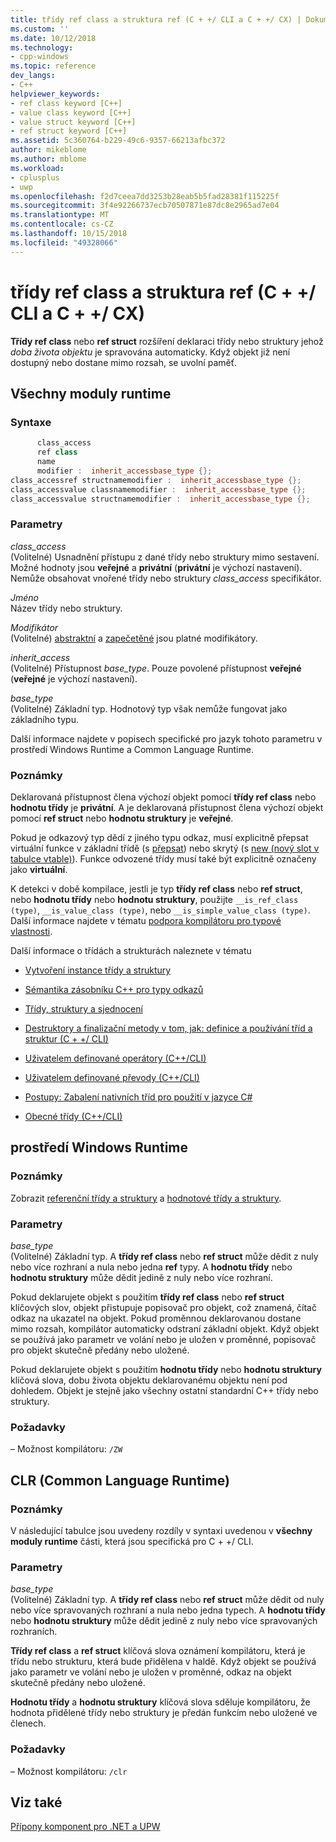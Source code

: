 ```yaml
---
title: třídy ref class a struktura ref (C + +/ CLI a C + +/ CX) | Dokumentace Microsoftu
ms.custom: ''
ms.date: 10/12/2018
ms.technology:
- cpp-windows
ms.topic: reference
dev_langs:
- C++
helpviewer_keywords:
- ref class keyword [C++]
- value class keyword [C++]
- value struct keyword [C++]
- ref struct keyword [C++]
ms.assetid: 5c360764-b229-49c6-9357-66213afbc372
author: mikeblome
ms.author: mblome
ms.workload:
- cplusplus
- uwp
ms.openlocfilehash: f2d7ceea7dd3253b28eab5b5fad28381f115225f
ms.sourcegitcommit: 3f4e92266737ecb70507871e87dc8e2965ad7e04
ms.translationtype: MT
ms.contentlocale: cs-CZ
ms.lasthandoff: 10/15/2018
ms.locfileid: "49328066"
---
```

# <a name="ref-class-and-ref-struct--ccli-and-ccx"></a>třídy ref class a struktura ref (C + +/ CLI a C + +/ CX)

**Třídy ref class** nebo **ref struct** rozšíření deklaraci třídy nebo struktury jehož *doba života objektu* je spravována automaticky. Když objekt již není dostupný nebo dostane mimo rozsah, se uvolní paměť.

## <a name="all-runtimes"></a>Všechny moduly runtime

### <a name="syntax"></a>Syntaxe

```cpp
      class_access
      ref class
      name
      modifier :  inherit_accessbase_type {};
class_accessref structnamemodifier :  inherit_accessbase_type {};
class_accessvalue classnamemodifier :  inherit_accessbase_type {};
class_accessvalue structnamemodifier :  inherit_accessbase_type {};

```

### <a name="parameters"></a>Parametry

*class_access*<br/>
(Volitelné) Usnadnění přístupu z dané třídy nebo struktury mimo sestavení. Možné hodnoty jsou **veřejné** a **privátní** (**privátní** je výchozí nastavení). Nemůže obsahovat vnořené třídy nebo struktury *class_access* specifikátor.

*Jméno*<br/>
Název třídy nebo struktury.

*Modifikátor*<br/>
(Volitelné) [abstraktní](../windows/abstract-cpp-component-extensions.md) a [zapečetěné](../windows/sealed-cpp-component-extensions.md) jsou platné modifikátory.

*inherit_access*<br/>
(Volitelné) Přístupnost *base_type*. Pouze povolené přístupnost **veřejné** (**veřejné** je výchozí nastavení).

*base_type*<br/>
(Volitelné) Základní typ. Hodnotový typ však nemůže fungovat jako základního typu.

Další informace najdete v popisech specifické pro jazyk tohoto parametru v prostředí Windows Runtime a Common Language Runtime.

### <a name="remarks"></a>Poznámky

Deklarovaná přístupnost člena výchozí objekt pomocí **třídy ref class** nebo **hodnotu třídy** je **privátní**. A je deklarovaná přístupnost člena výchozí objekt pomocí **ref struct** nebo **hodnotu struktury** je **veřejné**.

Pokud je odkazový typ dědí z jiného typu odkaz, musí explicitně přepsat virtuální funkce v základní třídě (s [přepsat](../windows/override-cpp-component-extensions.md)) nebo skrytý (s [new (nový slot v tabulce vtable)](../windows/new-new-slot-in-vtable-cpp-component-extensions.md)). Funkce odvozené třídy musí také být explicitně označeny jako **virtuální**.

K detekci v době kompilace, jestli je typ **třídy ref class** nebo **ref struct**, nebo **hodnotu třídy** nebo **hodnotu struktury**, použijte `__is_ref_class (type)`, `__is_value_class (type)`, nebo `__is_simple_value_class (type)`. Další informace najdete v tématu [podpora kompilátoru pro typové vlastnosti](../windows/compiler-support-for-type-traits-cpp-component-extensions.md).

Další informace o třídách a strukturách naleznete v tématu

- [Vytvoření instance třídy a struktury](../dotnet/how-to-define-and-consume-classes-and-structs-cpp-cli.md)

- [Sémantika zásobníku C++ pro typy odkazů](../dotnet/cpp-stack-semantics-for-reference-types.md)

- [Třídy, struktury a sjednocení](../cpp/classes-and-structs-cpp.md)

- [Destruktory a finalizační metody v tom, jak: definice a používání tříd a struktur (C + +/ CLI)](../dotnet/how-to-define-and-consume-classes-and-structs-cpp-cli.md#BKMK_Destructors_and_finalizers)

- [Uživatelem definované operátory (C++/CLI)](../dotnet/user-defined-operators-cpp-cli.md)

- [Uživatelem definované převody (C++/CLI)](../dotnet/user-defined-conversions-cpp-cli.md)

- [Postupy: Zabalení nativních tříd pro použití v jazyce C#](../dotnet/how-to-wrap-native-class-for-use-by-csharp.md)

- [Obecné třídy (C++/CLI)](../windows/generic-classes-cpp-cli.md)

## <a name="windows-runtime"></a>prostředí Windows Runtime

### <a name="remarks"></a>Poznámky

Zobrazit [referenční třídy a struktury](../cppcx/ref-classes-and-structs-c-cx.md) a [hodnotové třídy a struktury](https://msdn.microsoft.com/library/windows/apps/hh699861.aspx).

### <a name="parameters"></a>Parametry

*base_type*<br/>
(Volitelné) Základní typ. A **třídy ref class** nebo **ref struct** může dědit z nuly nebo více rozhraní a nula nebo jedna **ref** typy. A **hodnotu třídy** nebo **hodnotu struktury** může dědit jedině z nuly nebo více rozhraní.

Pokud deklarujete objekt s použitím **třídy ref class** nebo **ref struct** klíčových slov, objekt přistupuje popisovač pro objekt, což znamená, čítač odkaz na ukazatel na objekt. Pokud proměnnou deklarovanou dostane mimo rozsah, kompilátor automaticky odstraní základní objekt. Když objekt se používá jako parametr ve volání nebo je uložen v proměnné, popisovač pro objekt skutečně předány nebo uložené.

Pokud deklarujete objekt s použitím **hodnotu třídy** nebo **hodnotu struktury** klíčová slova, dobu života objektu deklarovanému objektu není pod dohledem. Objekt je stejně jako všechny ostatní standardní C++ třídy nebo struktury.

### <a name="requirements"></a>Požadavky

– Možnost kompilátoru: `/ZW`

## <a name="common-language-runtime"></a>CLR (Common Language Runtime)

### <a name="remarks"></a>Poznámky

V následující tabulce jsou uvedeny rozdíly v syntaxi uvedenou v **všechny moduly runtime** části, která jsou specifická pro C + +/ CLI.

### <a name="parameters"></a>Parametry

*base_type*<br/>
(Volitelné) Základní typ. A **třídy ref class** nebo **ref struct** může dědit od nuly nebo více spravovaných rozhraní a nula nebo jedna typech. A **hodnotu třídy** nebo **hodnotu struktury** může dědit jedině z nuly nebo více spravovaných rozhraních.

**Třídy ref class** a **ref struct** klíčová slova oznámení kompilátoru, která je třídu nebo strukturu, která bude přidělena v haldě. Když objekt se používá jako parametr ve volání nebo je uložen v proměnné, odkaz na objekt skutečně předány nebo uložené.

**Hodnotu třídy** a **hodnotu struktury** klíčová slova sděluje kompilátoru, že hodnota přidělené třídy nebo struktury je předán funkcím nebo uložené ve členech.

### <a name="requirements"></a>Požadavky

– Možnost kompilátoru: `/clr`

## <a name="see-also"></a>Viz také

[Přípony komponent pro .NET a UPW](../windows/component-extensions-for-runtime-platforms.md)